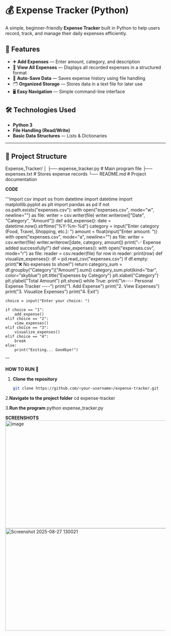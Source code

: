 # 💰 Expense Tracker (Python)

A simple, beginner-friendly **Expense Tracker** built in Python to help users record, track, and manage their daily expenses efficiently.  



## 📌 Features
- ➕ **Add Expenses** — Enter amount, category, and description
- 📜 **View All Expenses** — Displays all recorded expenses in a structured format
- 💾 **Auto-Save Data** — Saves expense history using file handling
- 🗂 **Organized Storage** — Stores data in a text file for later use
- 🖥 **Easy Navigation** — Simple command-line interface



## 🛠️ Technologies Used
- **Python 3**
- **File Handling (Read/Write)**
- **Basic Data Structures** — Lists & Dictionaries

---

## 📂 Project Structure
Expense_Tracker/
│
├── expense_tracker.py # Main program file
├── expenses.txt # Stores expense records
└── README.md # Project documentation


**CODE**

'''import csv
import os
from datetime import datetime
import matplotlib.pyplot as plt
import pandas as pd
if not os.path.exists("expenses.csv"):
    with open("expenses.csv", mode="w", newline="") as file:
        writer = csv.writer(file)
        writer.writerow(["Date", "Category", "Amount"])
def add_expense():
    date = datetime.now().strftime("%Y-%m-%d")
    category = input("Enter category (Food, Travel, Shopping, etc.): ")
    amount = float(input("Enter amount: "))
    with open("expenses.csv", mode="a", newline="") as file:
        writer = csv.writer(file)
        writer.writerow([date, category, amount])
    print("✅ Expense added successfully!")
def view_expenses():
    with open("expenses.csv", mode="r") as file:
        reader = csv.reader(file)
        for row in reader:
            print(row)
def visualize_expenses():
    df = pd.read_csv("expenses.csv")
    if df.empty:
        print("❌ No expenses to show!")
        return
    category_sum = df.groupby("Category")["Amount"].sum()
    category_sum.plot(kind="bar", color="skyblue")
    plt.title("Expenses by Category")
    plt.xlabel("Category")
    plt.ylabel("Total Amount")
    plt.show()
while True:
    print("\n---- Personal Expense Tracker ----")
    print("1. Add Expense")
    print("2. View Expenses")
    print("3. Visualize Expenses")
    print("4. Exit")

    choice = input("Enter your choice: ")

    if choice == "1":
        add_expense()
    elif choice == "2":
        view_expenses()
    elif choice == "3":
        visualize_expenses()
    elif choice == "4":
        break
    else:
        print("Exiting... Goodbye!")
'''



**HOW TO RUN 🚀**
1. **Clone the repository**
   ```bash
   git clone https://github.com/<your-username>/expense-tracker.git

2.**Navigate to the project folder**
      cd expense-tracker

3.**Run the program**
      python expense_tracker.py

**SCREENSHOTS**
<img width="567" height="339" alt="image" src="https://github.com/user-attachments/assets/e0b4505b-a42a-4586-990f-4200e9d70ebf" />
<img width="641" height="322" alt="Screenshot 2025-08-27 130021" src="https://github.com/user-attachments/assets/cb0e8147-7477-4936-b540-a4be62291cfa" />






